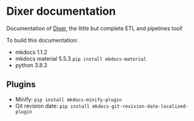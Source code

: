 # Dixer documentation

Documentation of [Dixer](https://dixer.stgo.do), the little but complete ETL and pipelines tool!

To build this documentation:

- mkdocs 1.1.2
- mkdocs material 5.5.3 `pip install mkdocs-material`
- python 3.8.3

## Plugins

- Minify: `pip install mkdocs-minify-plugin`
- Git revision date: `pip install mkdocs-git-revision-date-localized-plugin`
